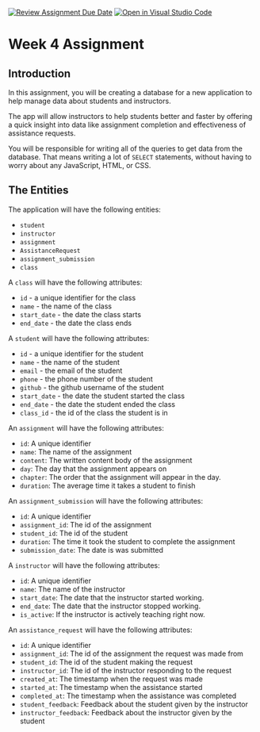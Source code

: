 [![Review Assignment Due Date](https://classroom.github.com/assets/deadline-readme-button-24ddc0f5d75046c5622901739e7c5dd533143b0c8e959d652212380cedb1ea36.svg)](https://classroom.github.com/a/_rjCY6Mc)
[![Open in Visual Studio Code](https://classroom.github.com/assets/open-in-vscode-718a45dd9cf7e7f842a935f5ebbe5719a5e09af4491e668f4dbf3b35d5cca122.svg)](https://classroom.github.com/online_ide?assignment_repo_id=11298534&assignment_repo_type=AssignmentRepo)
# Week 4 Assignment

## Introduction

In this assignment, you will be creating a database for a new application to help manage data about students and instructors.

The app will allow instructors to help students better and faster by offering a quick
insight into data like assignment completion and effectiveness of assistance requests.

You will be responsible for writing all of the queries to get data from the database. That means writing a lot of `SELECT` statements, without having to worry about any JavaScript, HTML, or CSS.

## The Entities

The application will have the following entities:

- `student`
- `instructor`
- `assignment`
- `AssistanceRequest`
- `assignment_submission`
- `class`

A `class` will have the following attributes:

- `id` - a unique identifier for the class
- `name` - the name of the class
- `start_date` - the date the class starts
- `end_date` - the date the class ends

A `student` will have the following attributes:

- `id` - a unique identifier for the student
- `name` - the name of the student
- `email` - the email of the student
- `phone` - the phone number of the student
- `github` - the github username of the student
- `start_date` - the date the student started the class
- `end_date` - the date the student ended the class
- `class_id` - the id of the class the student is in

An `assignment` will have the following attributes:

- `id`: A unique identifier
- `name`: The name of the assignment
- `content`: The written content body of the assignment
- `day`: The day that the assignment appears on
- `chapter`: The order that the assignment will appear in the day.
- `duration`: The average time it takes a student to finish

An `assignment_submission` will have the following attributes:

- `id`: A unique identifier
- `assignment_id`: The id of the assignment
- `student_id`: The id of the student
- `duration`: The time it took the student to complete the assignment
- `submission_date`: The date is was submitted

A `instructor` will have the following attributes:

- `id`: A unique identifier
- `name`: The name of the instructor
- `start_date`: The date that the instructor started working.
- `end_date`: The date that the instructor stopped working.
- `is_active`: If the instructor is actively teaching right now.

An `assistance_request` will have the following attributes:

- `id`: A unique identifier
- `assignment_id`: The id of the assignment the request was made from
- `student_id`: The id of the student making the request
- `instructor_id`: The id of the instructor responding to the request
- `created_at`: The timestamp when the request was made
- `started_at`: The timestamp when the assistance started
- `completed_at`: The timestamp when the assistance was completed
- `student_feedback`: Feedback about the student given by the instructor
- `instructor_feedback`: Feedback about the instructor given by the student
